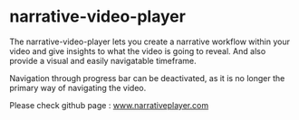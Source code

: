 # narrative-video-player

The narrative-video-player lets you create a narrative workflow within your video and give insights to what the video is going to reveal. And also provide a visual and easily navigatable timeframe. 

Navigation through progress bar can be deactivated, as it is no longer the primary way of navigating the video.

Please check github page : www.narrativeplayer.com

